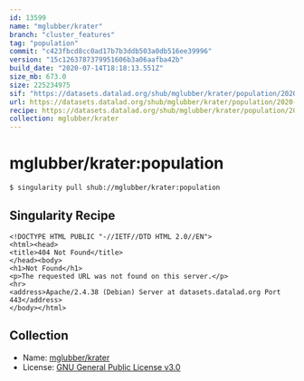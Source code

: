 ```yaml
---
id: 13599
name: "mglubber/krater"
branch: "cluster_features"
tag: "population"
commit: "c423fbcd8cc0ad17b7b3ddb503a0db516ee39996"
version: "15c1263787379951606b3a06aafba42b"
build_date: "2020-07-14T18:18:13.551Z"
size_mb: 673.0
size: 225234975
sif: "https://datasets.datalad.org/shub/mglubber/krater/population/2020-07-14-c423fbcd-15c12637/15c1263787379951606b3a06aafba42b.sif"
url: https://datasets.datalad.org/shub/mglubber/krater/population/2020-07-14-c423fbcd-15c12637/
recipe: https://datasets.datalad.org/shub/mglubber/krater/population/2020-07-14-c423fbcd-15c12637/Singularity
collection: mglubber/krater
---
```


# mglubber/krater:population

```bash
$ singularity pull shub://mglubber/krater:population
```

## Singularity Recipe

```singularity
<!DOCTYPE HTML PUBLIC "-//IETF//DTD HTML 2.0//EN">
<html><head>
<title>404 Not Found</title>
</head><body>
<h1>Not Found</h1>
<p>The requested URL was not found on this server.</p>
<hr>
<address>Apache/2.4.38 (Debian) Server at datasets.datalad.org Port 443</address>
</body></html>
```

## Collection

 - Name: [mglubber/krater](https://github.com/mglubber/krater)
 - License: [GNU General Public License v3.0](https://api.github.com/licenses/gpl-3.0)

